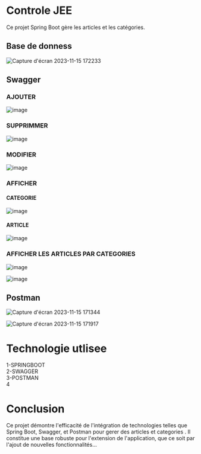 # Controle JEE

Ce projet Spring Boot gère les articles et les catégories.

## Base de donness

![Capture d'écran 2023-11-15 172233](https://github.com/ManalEssaoulajy/controlejee/assets/147450276/ad5e2d2d-ae7c-468b-83f4-61e7d4a1c952)

## Swagger

### AJOUTER
![image](https://github.com/ManalEssaoulajy/controlejee/assets/147450276/b904d6f7-e1a3-4744-bdba-e1a02c958696)

### SUPPRIMMER 

![image](https://github.com/ManalEssaoulajy/controlejee/assets/147450276/520a9e44-816e-48e5-a8da-c8dc5af436bc)
### MODIFIER 

![image](https://github.com/ManalEssaoulajy/controlejee/assets/147450276/d57b552a-5701-46f0-a4c6-1fd536cd3aa0)

### AFFICHER

#### CATEGORIE

![image](https://github.com/ManalEssaoulajy/controlejee/assets/147450276/2ca202e2-2332-4847-b311-a4a7bdd4262d)

#### ARTICLE

![image](https://github.com/ManalEssaoulajy/controlejee/assets/147450276/fa17aef6-c839-4fd2-abe3-aef5d10ac725)

### AFFICHER LES ARTICLES PAR CATEGORIES
![image](https://github.com/ManalEssaoulajy/controlejee/assets/147450276/9915a5ed-221c-4784-a313-d29436d02423)

![image](https://github.com/ManalEssaoulajy/controlejee/assets/147450276/f89b361d-435d-4f02-8398-291ced48b381)

## Postman
![Capture d'écran 2023-11-15 171344](https://github.com/ManalEssaoulajy/controlejee/assets/147450276/9dbf0893-04fd-457c-bc5c-4019baa953a8)

![Capture d'écran 2023-11-15 171917](https://github.com/ManalEssaoulajy/controlejee/assets/147450276/b2a7f28d-acea-4890-a871-df2745dc8262)

# Technologie utlisee
1-SPRINGBOOT  
2-SWAGGER  
3-POSTMAN  
4

# Conclusion
Ce projet démontre l'efficacité de l'intégration de technologies telles que Spring Boot, Swagger, et Postman pour gerer des articles et categories . Il constitue une base robuste pour l'extension de l'application, que ce soit par l'ajout de nouvelles fonctionnalités...
